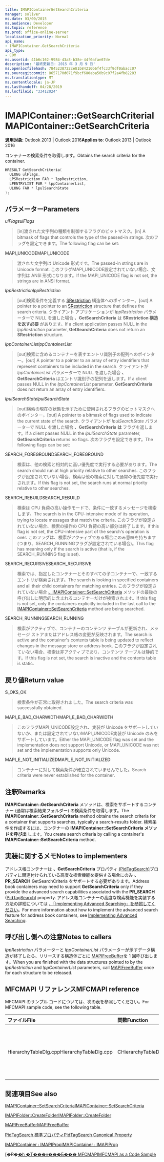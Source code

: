 ```yaml
---
title: IMAPIContainerGetSearchCriteria
manager: soliver
ms.date: 03/09/2015
ms.audience: Developer
ms.topic: reference
ms.prod: office-online-server
localization_priority: Normal
api_name:
- IMAPIContainer.GetSearchCriteria
api_type:
- COM
ms.assetid: 41b6c162-9984-43a3-b38e-44f0afae67de
description: '最終更新日: 2015 年 3 月 9 日'
ms.openlocfilehash: 7845238722ce81b84210b6f4fc33f9df0abacc07
ms.sourcegitcommit: 8657170d071f9bcf680aba50b9c07f2a4fb82283
ms.translationtype: MT
ms.contentlocale: ja-JP
ms.lasthandoff: 04/28/2019
ms.locfileid: "33412024"
---
```

# <a name="imapicontainergetsearchcriteria"></a><span data-ttu-id="c8656-103">IMAPIContainer::GetSearchCriteria</span><span class="sxs-lookup"><span data-stu-id="c8656-103">IMAPIContainer::GetSearchCriteria</span></span>

  
  
<span data-ttu-id="c8656-104">**適用対象**: Outlook 2013 | Outlook 2016</span><span class="sxs-lookup"><span data-stu-id="c8656-104">**Applies to**: Outlook 2013 | Outlook 2016</span></span> 
  
<span data-ttu-id="c8656-105">コンテナーの検索条件を取得します。</span><span class="sxs-lookup"><span data-stu-id="c8656-105">Obtains the search criteria for the container.</span></span>
  
```cpp
HRESULT GetSearchCriteria(
  ULONG ulFlags,
  LPSRestriction FAR * lppRestriction,
  LPENTRYLIST FAR * lppContainerList,
  ULONG FAR * lpulSearchState
);
```

## <a name="parameters"></a><span data-ttu-id="c8656-106">パラメーター</span><span class="sxs-lookup"><span data-stu-id="c8656-106">Parameters</span></span>

 <span data-ttu-id="c8656-107">_ulFlags_</span><span class="sxs-lookup"><span data-stu-id="c8656-107">_ulFlags_</span></span>
  
> <span data-ttu-id="c8656-108">[in]渡された文字列の種類を制御するフラグのビットマスク。</span><span class="sxs-lookup"><span data-stu-id="c8656-108">[in] A bitmask of flags that controls the type of the passed-in strings.</span></span> <span data-ttu-id="c8656-109">次のフラグを設定できます。</span><span class="sxs-lookup"><span data-stu-id="c8656-109">The following flag can be set:</span></span>
    
<span data-ttu-id="c8656-110">MAPI_UNICODE</span><span class="sxs-lookup"><span data-stu-id="c8656-110">MAPI_UNICODE</span></span> 
  
> <span data-ttu-id="c8656-111">渡された文字列は Unicode 形式です。</span><span class="sxs-lookup"><span data-stu-id="c8656-111">The passed-in strings are in Unicode format.</span></span> <span data-ttu-id="c8656-112">このフラグMAPI_UNICODE設定されていない場合、文字列は ANSI 形式になります。</span><span class="sxs-lookup"><span data-stu-id="c8656-112">If the MAPI_UNICODE flag is not set, the strings are in ANSI format.</span></span>
    
 <span data-ttu-id="c8656-113">_lppRestriction_</span><span class="sxs-lookup"><span data-stu-id="c8656-113">_lppRestriction_</span></span>
  
> <span data-ttu-id="c8656-114">[out]検索条件を定義する [SRestriction](srestriction.md) 構造体へのポインター。</span><span class="sxs-lookup"><span data-stu-id="c8656-114">[out] A pointer to a pointer to an [SRestriction](srestriction.md) structure that defines the search criteria.</span></span> <span data-ttu-id="c8656-115">クライアント アプリケーションが  _lppRestriction_ パラメーターで NULL を渡した場合 **、GetSearchCriteria** は **SRestriction 構造を返す必要** があります。</span><span class="sxs-lookup"><span data-stu-id="c8656-115">If a client application passes NULL in the  _lppRestriction_ parameter, **GetSearchCriteria** does not return an **SRestriction** structure.</span></span> 
    
 <span data-ttu-id="c8656-116">_lppContainerList_</span><span class="sxs-lookup"><span data-stu-id="c8656-116">_lppContainerList_</span></span>
  
> <span data-ttu-id="c8656-117">[out]検索に含めるコンテナーを表すエントリ識別子の配列へのポインター。</span><span class="sxs-lookup"><span data-stu-id="c8656-117">[out] A pointer to a pointer to an array of entry identifiers that represent containers to be included in the search.</span></span> <span data-ttu-id="c8656-118">クライアントが  _lppContainerList_ パラメーターで NULL を渡した場合 **、GetSearchCriteria** はエントリ識別子の配列を返します。</span><span class="sxs-lookup"><span data-stu-id="c8656-118">If a client passes NULL in the  _lppContainerList_ parameter, **GetSearchCriteria** does not return an array of entry identifiers.</span></span> 
    
 <span data-ttu-id="c8656-119">_lpulSearchState_</span><span class="sxs-lookup"><span data-stu-id="c8656-119">_lpulSearchState_</span></span>
  
> <span data-ttu-id="c8656-120">[out]検索の現在の状態を示すために使用されるフラグのビットマスクへのポインター。</span><span class="sxs-lookup"><span data-stu-id="c8656-120">[out] A pointer to a bitmask of flags used to indicate the current state of the search.</span></span> <span data-ttu-id="c8656-121">クライアントが  _lpulSearchState_ パラメーターで NULL を渡した場合 **、GetSearchCriteria は** フラグを返します。</span><span class="sxs-lookup"><span data-stu-id="c8656-121">If a client passes NULL in the  _lpulSearchState_ parameter, **GetSearchCriteria** returns no flags.</span></span> <span data-ttu-id="c8656-122">次のフラグを設定できます。</span><span class="sxs-lookup"><span data-stu-id="c8656-122">The following flags can be set:</span></span> 
    
<span data-ttu-id="c8656-123">SEARCH_FOREGROUND</span><span class="sxs-lookup"><span data-stu-id="c8656-123">SEARCH_FOREGROUND</span></span> 
  
> <span data-ttu-id="c8656-124">検索は、他の検索と相対的に高い優先度で実行する必要があります。</span><span class="sxs-lookup"><span data-stu-id="c8656-124">The search should run at high priority relative to other searches.</span></span> <span data-ttu-id="c8656-125">このフラグが設定されていない場合、検索は他の検索に対して通常の優先度で実行されます。</span><span class="sxs-lookup"><span data-stu-id="c8656-125">If this flag is not set, the search runs at normal priority relative to other searches.</span></span>
    
<span data-ttu-id="c8656-126">SEARCH_REBUILD</span><span class="sxs-lookup"><span data-stu-id="c8656-126">SEARCH_REBUILD</span></span> 
  
> <span data-ttu-id="c8656-127">検索は CPU 負荷の高い操作モードで、条件に一致するメッセージを検索します。</span><span class="sxs-lookup"><span data-stu-id="c8656-127">The search is in the CPU-intensive mode of its operation, trying to locate messages that match the criteria.</span></span> <span data-ttu-id="c8656-128">このフラグが設定されていない場合、検索の操作の CPU 負荷の高い部分は終了します。</span><span class="sxs-lookup"><span data-stu-id="c8656-128">If this flag is not set, the CPU-intensive part of the search's operation is over.</span></span> <span data-ttu-id="c8656-129">このフラグは、検索がアクティブである場合にのみ意味を持ちます (つまり、SEARCH_RUNNINGフラグが設定されている場合)。</span><span class="sxs-lookup"><span data-stu-id="c8656-129">This flag has meaning only if the search is active (that is, if the SEARCH_RUNNING flag is set).</span></span>
    
<span data-ttu-id="c8656-130">SEARCH_RECURSIVE</span><span class="sxs-lookup"><span data-stu-id="c8656-130">SEARCH_RECURSIVE</span></span> 
  
> <span data-ttu-id="c8656-131">検索では、指定したコンテナーとそのすべての子コンテナーで、一致するエントリが検索されます。</span><span class="sxs-lookup"><span data-stu-id="c8656-131">The search is looking in specified containers and all their child containers for matching entries.</span></span> <span data-ttu-id="c8656-132">このフラグが設定されていない場合 [、IMAPIContainer::SetSearchCriteria](imapicontainer-setsearchcriteria.md) メソッドの最後の呼び出しに明示的に含まれるコンテナーだけが検索されます。</span><span class="sxs-lookup"><span data-stu-id="c8656-132">If this flag is not set, only the containers explicitly included in the last call to the [IMAPIContainer::SetSearchCriteria](imapicontainer-setsearchcriteria.md) method are being searched.</span></span> 
    
<span data-ttu-id="c8656-133">SEARCH_RUNNING</span><span class="sxs-lookup"><span data-stu-id="c8656-133">SEARCH_RUNNING</span></span> 
  
> <span data-ttu-id="c8656-134">検索がアクティブで、コンテナーのコンテンツ テーブルが更新され、メッセージ ストアまたはアドレス帳の変更が反映されます。</span><span class="sxs-lookup"><span data-stu-id="c8656-134">The search is active and the container's contents table is being updated to reflect changes in the message store or address book.</span></span> <span data-ttu-id="c8656-135">このフラグが設定されていない場合、検索は非アクティブであり、コンテンツ テーブルは静的です。</span><span class="sxs-lookup"><span data-stu-id="c8656-135">If this flag is not set, the search is inactive and the contents table is static.</span></span>
    
## <a name="return-value"></a><span data-ttu-id="c8656-136">戻り値</span><span class="sxs-lookup"><span data-stu-id="c8656-136">Return value</span></span>

<span data-ttu-id="c8656-137">S_OK</span><span class="sxs-lookup"><span data-stu-id="c8656-137">S_OK</span></span> 
  
> <span data-ttu-id="c8656-138">検索条件が正常に取得されました。</span><span class="sxs-lookup"><span data-stu-id="c8656-138">The search criteria was successfully obtained.</span></span>
    
<span data-ttu-id="c8656-139">MAPI_E_BAD_CHARWIDTH</span><span class="sxs-lookup"><span data-stu-id="c8656-139">MAPI_E_BAD_CHARWIDTH</span></span> 
  
> <span data-ttu-id="c8656-140">このフラグMAPI_UNICODE設定され、実装が Unicode をサポートしていないか、または設定されていないMAPI_UNICODE実装が Unicode のみをサポートしています。</span><span class="sxs-lookup"><span data-stu-id="c8656-140">Either the MAPI_UNICODE flag was set and the implementation does not support Unicode, or MAPI_UNICODE was not set and the implementation supports only Unicode.</span></span>
    
<span data-ttu-id="c8656-141">MAPI_E_NOT_INITIALIZED</span><span class="sxs-lookup"><span data-stu-id="c8656-141">MAPI_E_NOT_INITIALIZED</span></span> 
  
> <span data-ttu-id="c8656-142">コンテナーに対して検索条件が確立されていませんでした。</span><span class="sxs-lookup"><span data-stu-id="c8656-142">Search criteria were never established for the container.</span></span>
    
## <a name="remarks"></a><span data-ttu-id="c8656-143">注釈</span><span class="sxs-lookup"><span data-stu-id="c8656-143">Remarks</span></span>

<span data-ttu-id="c8656-144">**IMAPIContainer::GetSearchCriteria** メソッドは、検索をサポートするコンテナー (通常は検索結果フォルダー) の検索条件を取得します。</span><span class="sxs-lookup"><span data-stu-id="c8656-144">The **IMAPIContainer::GetSearchCriteria** method obtains the search criteria for a container that supports searches, typically a search-results folder.</span></span> <span data-ttu-id="c8656-145">検索条件を作成するには、コンテナーの **IMAPIContainer::SetSearchCriteria メソッドを呼び出** します。</span><span class="sxs-lookup"><span data-stu-id="c8656-145">You create search criteria by calling a container's **IMAPIContainer::SetSearchCriteria** method.</span></span> 
  
## <a name="notes-to-implementers"></a><span data-ttu-id="c8656-146">実装に関するメモ</span><span class="sxs-lookup"><span data-stu-id="c8656-146">Notes to implementers</span></span>

<span data-ttu-id="c8656-147">アドレス帳コンテナーは **、GetSearchCriteria** プロパティ [(PidTagSearch)](pidtagsearch-canonical-property.md)プロパティに関連付けられている高度な検索機能を提供する場合にのみ **、PR_SEARCH** GetSearchCriteria をサポートする必要があります。</span><span class="sxs-lookup"><span data-stu-id="c8656-147">Address book containers may need to support **GetSearchCriteria** only if they provide the advanced search capabilities associated with the **PR_SEARCH** ([PidTagSearch](pidtagsearch-canonical-property.md)) property.</span></span> <span data-ttu-id="c8656-148">アドレス帳コンテナーの高度な検索機能を実装する方法の詳細については [、「Implementing Advanced Searching」を参照してください](implementing-advanced-searching.md)。</span><span class="sxs-lookup"><span data-stu-id="c8656-148">For more information about how to implement the advanced search feature for address book containers, see [Implementing Advanced Searching](implementing-advanced-searching.md).</span></span>
  
## <a name="notes-to-callers"></a><span data-ttu-id="c8656-149">呼び出し側への注意</span><span class="sxs-lookup"><span data-stu-id="c8656-149">Notes to callers</span></span>

<span data-ttu-id="c8656-150">_lppRestriction_ パラメーターと _lppContainerList_ パラメーターが示すデータ構造が終了したら、リリースする構造体ごとに [MAPIFreeBuffer](mapifreebuffer.md)を 1 回呼び出します。</span><span class="sxs-lookup"><span data-stu-id="c8656-150">When you are finished with the data structures pointed to by the  _lppRestriction_ and  _lppContainerList_ parameters, call [MAPIFreeBuffer](mapifreebuffer.md) once for each structure to be released.</span></span> 
  
## <a name="mfcmapi-reference"></a><span data-ttu-id="c8656-151">MFCMAPI リファレンス</span><span class="sxs-lookup"><span data-stu-id="c8656-151">MFCMAPI reference</span></span>

<span data-ttu-id="c8656-152">MFCMAPI のサンプル コードについては、次の表を参照してください。</span><span class="sxs-lookup"><span data-stu-id="c8656-152">For MFCMAPI sample code, see the following table.</span></span>
  
|<span data-ttu-id="c8656-153">**ファイル**</span><span class="sxs-lookup"><span data-stu-id="c8656-153">**File**</span></span>|<span data-ttu-id="c8656-154">**関数**</span><span class="sxs-lookup"><span data-stu-id="c8656-154">**Function**</span></span>|<span data-ttu-id="c8656-155">**コメント**</span><span class="sxs-lookup"><span data-stu-id="c8656-155">**Comment**</span></span>|
|:-----|:-----|:-----|
|<span data-ttu-id="c8656-156">HierarchyTableDlg.cpp</span><span class="sxs-lookup"><span data-stu-id="c8656-156">HierarchyTableDlg.cpp</span></span>  <br/> |<span data-ttu-id="c8656-157">CHierarchyTableDlg::OnEditSearchCriteria</span><span class="sxs-lookup"><span data-stu-id="c8656-157">CHierarchyTableDlg::OnEditSearchCriteria</span></span>  <br/> |<span data-ttu-id="c8656-158">MFCMAPI は **IMAPIContainer::GetSearchCriteria** メソッドを使用して、表示するフォルダーから検索条件を取得します。</span><span class="sxs-lookup"><span data-stu-id="c8656-158">MFCMAPI uses the **IMAPIContainer::GetSearchCriteria** method to obtain search criteria from a folder to display.</span></span>  <br/> |
   
## <a name="see-also"></a><span data-ttu-id="c8656-159">関連項目</span><span class="sxs-lookup"><span data-stu-id="c8656-159">See also</span></span>



[<span data-ttu-id="c8656-160">IMAPIContainer::SetSearchCriteria</span><span class="sxs-lookup"><span data-stu-id="c8656-160">IMAPIContainer::SetSearchCriteria</span></span>](imapicontainer-setsearchcriteria.md)
  
[<span data-ttu-id="c8656-161">IMAPIFolder::CreateFolder</span><span class="sxs-lookup"><span data-stu-id="c8656-161">IMAPIFolder::CreateFolder</span></span>](imapifolder-createfolder.md)
  
[<span data-ttu-id="c8656-162">MAPIFreeBuffer</span><span class="sxs-lookup"><span data-stu-id="c8656-162">MAPIFreeBuffer</span></span>](mapifreebuffer.md)
  
[<span data-ttu-id="c8656-163">PidTagSearch 標準プロパティ</span><span class="sxs-lookup"><span data-stu-id="c8656-163">PidTagSearch Canonical Property</span></span>](pidtagsearch-canonical-property.md)
  
[<span data-ttu-id="c8656-164">IMAPIContainer : IMAPIProp</span><span class="sxs-lookup"><span data-stu-id="c8656-164">IMAPIContainer : IMAPIProp</span></span>](imapicontainerimapiprop.md)


<span data-ttu-id="c8656-165">[�R�[�h �T���v���Ƃ��� MFCMAPI](mfcmapi-as-a-code-sample.md)</span><span class="sxs-lookup"><span data-stu-id="c8656-165">[MFCMAPI as a Code Sample](mfcmapi-as-a-code-sample.md)</span></span>

